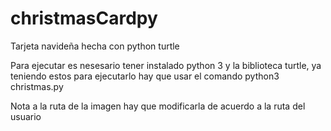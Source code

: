 # christmasCardpy

Tarjeta navideña hecha con python turtle 

Para ejecutar es nesesario tener instalado python 3 y la biblioteca turtle,  ya teniendo estos para ejecutarlo hay que usar el comando python3 christmas.py


Nota a la ruta de la imagen hay que modificarla de acuerdo a la ruta del usuario
